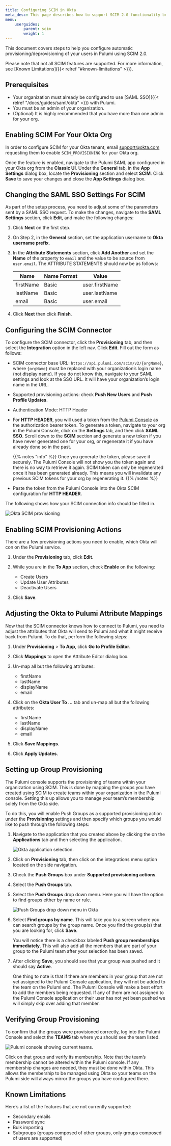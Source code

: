 ```yaml
---
title: Configuring SCIM in Okta
meta_desc: This page describes how to support SCIM 2.0 functionality between Pulumi and Okta.
menu:
    userguides:
        parent: scim
        weight: 1
---
```


This document covers steps to help you configure automatic provisioning/deprovisioning of your users in Pulumi using SCIM 2.0.

Please note that not all SCIM features are supported. For more information, see [Known Limitations]({{< relref "#known-limitations" >}}).

## Prerequisites

* Your organization must already be configured to use [SAML SSO]({{< relref "/docs/guides/saml/okta" >}}) with Pulumi.
* You must be an admin of your organization.
* (Optional) It is highly recommended that you have more than one admin for your org.

## Enabling SCIM For Your Okta Org

In order to configure SCIM for your Okta tenant, email support@okta.com requesting them to enable `SCIM_PROVISIONING` for your Okta org.

Once the feature is enabled, navigate to the Pulumi SAML app configured in your Okta org from the **Classic UI**. Under the **General** tab, in the **App Settings** dialog box, locate the **Provisioning** section and select **SCIM**. Click **Save** to save your changes and close the **App Settings** dialog box.

## Changing the SAML SSO Settings For SCIM

As part of the setup process, you need to adjust some of the parameters sent by a SAML SSO request. To make the changes, navigate to the **SAML Settings** section, click **Edit**, and make the following changes:

1. Click **Next** on the first step.
2. On Step 2, in the **General** section, set the application username to **Okta username prefix**.
3. In the **Attribute Statements** section, click **Add Another** and set the **Name** of the property to `email` and the value to be source from `user.email`. The ATTRIBUTE STATEMENTS should now be as follows:

    | Name | Name Format | Value |
    | --- | --- | --- |
    | firstName | Basic | user.firstName |
    | lastName | Basic | user.lastName |
    | email | Basic | user.email |

4. Click **Next** then click **Finish**.

## Configuring the SCIM Connector

To configure the SCIM connector, click the **Provisioning** tab, and then select the **Integration** option in the left nav. Click **Edit**. Fill out the form as follows:

* SCIM connector base URL: `https://api.pulumi.com/scim/v2/{orgName}`, where `{orgName}` must be replaced with your organization’s login name (not display name). If you do not know this, navigate to your SAML settings and look at the SSO URL. It will have your organization’s login name in the URL.
* Supported provisioning actions: check **Push New Users** and **Push Profile Updates**.
* Authentication Mode: HTTP Header
* For **HTTP HEADER**, you will used a token from the [Pulumi Console](https://app.pulumi.com) as the authorization bearer token. To generate a token, navigate to your org in the Pulumi Console, click on the **Settings** tab, and then click **SAML SSO**. Scroll down to the **SCIM** section and generate a new token if you have never generated one for your org, or regenerate it if you have already done so in the past.

    {{% notes "info" %}}
Once you generate the token, please save it securely. The Pulumi Console will not show you the token again and there is no way to retrieve it again. SCIM token can only be regenerated once it has been generated already. This means you will invalidate any previous SCIM tokens for your org by regenerating it.
    {{% /notes %}}

* Paste the token from the Pulumi Console into the Okta SCIM configuration for **HTTP HEADER**.

The following shows how your SCIM connection info should be filled in.

![Okta SCIM provisioning](/images/docs/guides/scim/okta-scim-provisioning.png)

## Enabling SCIM Provisioning Actions

There are a few provisioning actions you need to enable, which Okta will con on the Pulumi service.

1. Under the **Provisioning** tab, click **Edit**.
2. While you are in the **To App** section, check **Enable** on the following:

    * Create Users
    * Update User Attributes
    * Deactivate Users
3. Click **Save**.

## Adjusting the Okta to Pulumi Attribute Mappings

Now that the SCIM connector knows how to connect to Pulumi, you need to adjust the attributes that Okta will send to Pulumi and what it might receive back from Pulumi. To do that, perform the following steps:

1. Under **Provisioning** > **To App**, click **Go to Profile Editor**.
2. Click **Mappings** to open the Attribute Editor dialog box.
3. Un-map all but the following attributes:

    * firstName
    * lastName
    * displayName
    * email

4. Click on the **Okta User To …** tab and un-map all but the following attributes:

    * firstName
    * lastName
    * displayName
    * email

5. Click **Save Mappings**.
6. Click **Apply Updates**.

## Setting up Group Provisioning

The Pulumi console supports the provisioning of teams within your organization using SCIM. This is done by mapping the groups you have created using SCIM to create teams within your organization in the Pulumi console. Setting this up allows you to manage your team’s membership solely from the Okta side.

To do this, you will enable Push Groups as a supported provisioning action under the **Provisioning** settings and then specify which groups you would like to push through the following steps:

1. Navigate to the application that you created above by clicking the on the **Applications** tab and then selecting the application.

    ![Okta application selection.](/images/docs/guides/scim/okta-application-selection-scim.png)

2. Click on **Provisioning** tab, then click on the integrations menu option located on the side navigation.
3. Check the **Push Groups** box under **Supported provisioning actions**.
4. Select the **Push Groups** tab.
5. Select the **Push Groups** drop down menu. Here you will have the option to find groups either by name or rule.

    ![Push Groups drop down menu in Okta](/images/docs/guides/scim/okta-pushgroups-menu-scim.png)

6. Select **Find groups by name**. This will take you to a screen where you can search groups by the group name. Once you find the group(s) that you are looking for, click **Save**.

    You will notice there is a checkbox labeled **Push group memberships immediately**. This will also add all the members that are part of your group to the Pulumi team after your selection has been saved.

7. After clicking **Save**, you should see that your group was pushed and it should say **Active**.

    One thing to note is that if there are members in your group that are not yet assigned to the Pulumi Console application, they will not be added to the team on the Pulumi end. The Pulumi Console will make a best effort to add the members being requested. If any of them are not assigned to the Pulumi Console application or their user has not yet been pushed we will simply skip over adding that member.

## Verifying Group Provisioning

To confirm that the groups were provisioned correctly, log into the Pulumi Console and select the **TEAMS** tab where you should see the team listed.

![Pulumi console showing current teams.](/images/docs/guides/scim/console.png)

Click on that group and verify its membership. Note that the team’s membership cannot be altered within the Pulumi console. If any membership changes are needed, they must be done within Okta. This allows the membership to be managed using Okta so your teams on the Pulumi side will always mirror the groups you have configured there.

## Known Limitations

Here’s a list of the features that are not currently supported:

* Secondary emails
* Password sync
* Bulk importing
* Subgroups (groups composed of other groups, only groups composed of users are supported)
